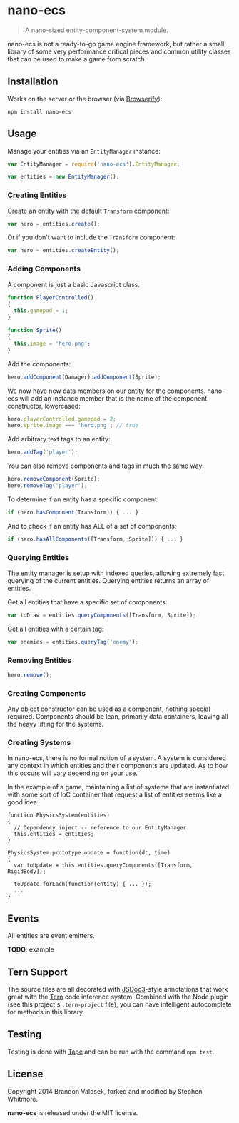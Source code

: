 # nano-ecs

> A nano-sized entity-component-system module.

nano-ecs is not a ready-to-go game engine framework, but rather a small library
of some very performance critical pieces and common utility classes that can be
used to make a game from scratch.


## Installation

Works on the server or the browser (via [Browserify](http://browserify.org)):

```
npm install nano-ecs
```


## Usage

Manage your entities via an `EntityManager` instance:

```javascript
var EntityManager = require('nano-ecs').EntityManager;

var entities = new EntityManager();
```


### Creating Entities

Create an entity with the default `Transform` component:

```javascript
var hero = entities.create();
```

Or if you don't want to include the `Transform` component:

```javascript
var hero = entities.createEntity();
```


### Adding Components

A component is just a basic Javascript class.

```javascript
function PlayerControlled()
{
  this.gamepad = 1;
}
```

```javascript
function Sprite()
{
  this.image = 'hero.png';
}
```

Add the components:

```javascript
hero.addComponent(Damager).addComponent(Sprite);
```

We now have new data members on our entity for the components. nano-ecs will add
an instance member that is the name of the component constructor, lowercased:

```javascript
hero.playerControlled.gamepad = 2;
hero.sprite.image === 'hero.png'; // true
```

Add arbitrary text tags to an entity:

```javascript
hero.addTag('player');
```

You can also remove components and tags in much the same way:

```javascript
hero.removeComponent(Sprite);
hero.removeTag('player');
```

To determine if an entity has a specific component:

```javascript
if (hero.hasComponent(Transform)) { ... }
```

And to check if an entity has ALL of a set of components:

```javascript
if (hero.hasAllComponents([Transform, Sprite])) { ... }
```


### Querying Entities

The entity manager is setup with indexed queries, allowing extremely fast
querying of the current entities. Querying entities returns an array of
entities.

Get all entities that have a specific set of components:

```javascript
var toDraw = entities.queryComponents([Transform, Sprite]);
```

Get all entities with a certain tag:

```javascript
var enemies = entities.queryTag('enemy');
```


### Removing Entities

```javascript
hero.remove();
```


### Creating Components

Any object constructor can be used as a component, nothing special required.
Components should be lean, primarily data containers, leaving all the heavy
lifting for the systems.


### Creating Systems

In nano-ecs, there is no formal notion of a system. A system is considered any
context in which entities and their components are updated. As to how this
occurs will vary depending on your use.

In the example of a game, maintaining a list of systems that are instantiated
with some sort of IoC container that request a list of entities seems like a
good idea.

```
function PhysicsSystem(entities)
{
  // Dependency inject -- reference to our EntityManager
  this.entities = entities;
}

PhysicsSystem.prototype.update = function(dt, time)
{
  var toUpdate = this.entities.queryComponents([Transform, RigidBody]);

  toUpdate.forEach(function(entity) { ... });
  ...
}
```


## Events

All entities are event emitters.

**TODO**: example


## Tern Support

The source files are all decorated with [JSDoc3](http://usejsdoc.org/)-style
annotations that work great with the [Tern](http://ternjs.net/) code inference
system. Combined with the Node plugin (see this project's `.tern-project`
file), you can have intelligent autocomplete for methods in this library.


## Testing

Testing is done with [Tape](http://github.com/substack/tape) and can be run
with the command `npm test`.


## License
Copyright 2014 Brandon Valosek, forked and modified by Stephen Whitmore.

**nano-ecs** is released under the MIT license.


